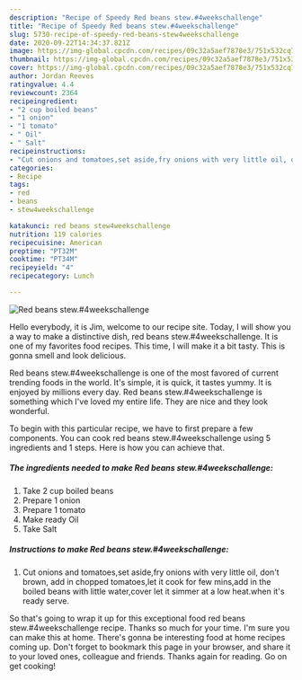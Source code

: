 ```yaml
---
description: "Recipe of Speedy Red beans stew.#4weekschallenge"
title: "Recipe of Speedy Red beans stew.#4weekschallenge"
slug: 5730-recipe-of-speedy-red-beans-stew4weekschallenge
date: 2020-09-22T14:34:37.821Z
image: https://img-global.cpcdn.com/recipes/09c32a5aef7878e3/751x532cq70/red-beans-stew4weekschallenge-recipe-main-photo.jpg
thumbnail: https://img-global.cpcdn.com/recipes/09c32a5aef7878e3/751x532cq70/red-beans-stew4weekschallenge-recipe-main-photo.jpg
cover: https://img-global.cpcdn.com/recipes/09c32a5aef7878e3/751x532cq70/red-beans-stew4weekschallenge-recipe-main-photo.jpg
author: Jordan Reeves
ratingvalue: 4.4
reviewcount: 2364
recipeingredient:
- "2 cup boiled beans"
- "1 onion"
- "1 tomato"
- " Oil"
- " Salt"
recipeinstructions:
- "Cut onions and tomatoes,set aside,fry onions with very little oil, don&#39;t brown, add in chopped tomatoes,let it cook for few mins,add in the boiled beans with little water,cover let it simmer at a low heat.when it&#39;s ready serve."
categories:
- Recipe
tags:
- red
- beans
- stew4weekschallenge

katakunci: red beans stew4weekschallenge 
nutrition: 119 calories
recipecuisine: American
preptime: "PT32M"
cooktime: "PT34M"
recipeyield: "4"
recipecategory: Lunch

---
```



![Red beans stew.#4weekschallenge](https://img-global.cpcdn.com/recipes/09c32a5aef7878e3/751x532cq70/red-beans-stew4weekschallenge-recipe-main-photo.jpg)

Hello everybody, it is Jim, welcome to our recipe site. Today, I will show you a way to make a distinctive dish, red beans stew.#4weekschallenge. It is one of my favorites food recipes. This time, I will make it a bit tasty. This is gonna smell and look delicious.

Red beans stew.#4weekschallenge is one of the most favored of current trending foods in the world. It's simple, it is quick, it tastes yummy. It is enjoyed by millions every day. Red beans stew.#4weekschallenge is something which I've loved my entire life. They are nice and they look wonderful.




To begin with this particular recipe, we have to first prepare a few components. You can cook red beans stew.#4weekschallenge using 5 ingredients and 1 steps. Here is how you can achieve that.

<!--inarticleads1-->

##### The ingredients needed to make Red beans stew.#4weekschallenge:

1. Take 2 cup boiled beans
1. Prepare 1 onion
1. Prepare 1 tomato
1. Make ready  Oil
1. Take  Salt




<!--inarticleads2-->

##### Instructions to make Red beans stew.#4weekschallenge:

1. Cut onions and tomatoes,set aside,fry onions with very little oil, don&#39;t brown, add in chopped tomatoes,let it cook for few mins,add in the boiled beans with little water,cover let it simmer at a low heat.when it&#39;s ready serve.




So that's going to wrap it up for this exceptional food red beans stew.#4weekschallenge recipe. Thanks so much for your time. I'm sure you can make this at home. There's gonna be interesting food at home recipes coming up. Don't forget to bookmark this page in your browser, and share it to your loved ones, colleague and friends. Thanks again for reading. Go on get cooking!
